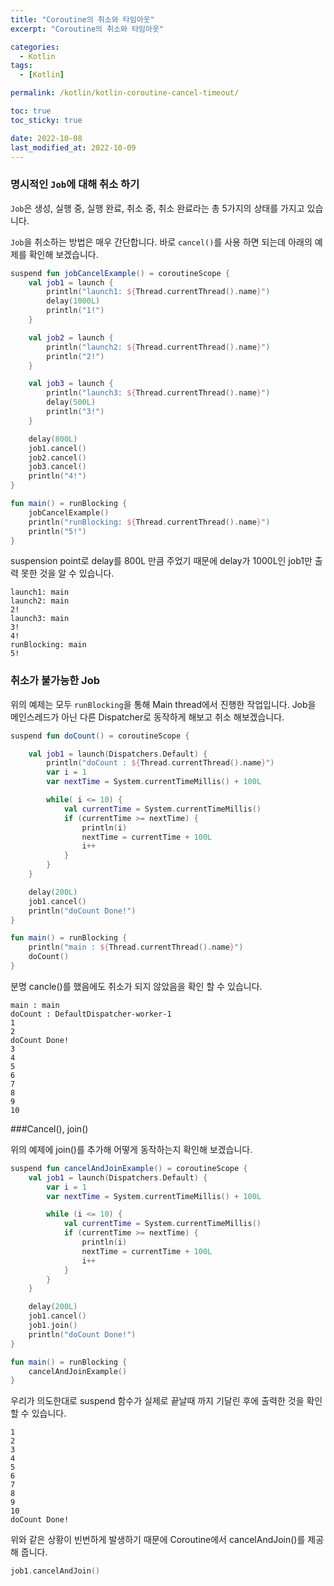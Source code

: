```yaml
---
title: "Coroutine의 취소와 타임아웃"
excerpt: "Coroutine의 취소와 타임아웃"

categories:
  - Kotlin
tags:
  - [Kotlin]

permalink: /kotlin/kotlin-coroutine-cancel-timeout/

toc: true
toc_sticky: true

date: 2022-10-08
last_modified_at: 2022-10-09
---
```


### 명시적인 ```Job```에 대해 취소 하기

```Job```은 생성, 실행 중, 실행 완료, 취소 중, 취소 완료라는 총 5가지의 상태를 가지고 있습니다.

```Job```을 취소하는 방법은 매우 간단합니다. 바로 ```cancel()```를 사용 하면 되는데 아래의 예제를 확인해 보겠습니다. 

``` kotlin
suspend fun jobCancelExample() = coroutineScope {
    val job1 = launch {
        println("launch1: ${Thread.currentThread().name}")
        delay(1000L)
        println("1!")
    }

    val job2 = launch {
        println("launch2: ${Thread.currentThread().name}")
        println("2!")
    }

    val job3 = launch {
        println("launch3: ${Thread.currentThread().name}")
        delay(500L)
        println("3!")  
    }

    delay(800L)
    job1.cancel()
    job2.cancel()
    job3.cancel()
    println("4!")
}

fun main() = runBlocking {
    jobCancelExample()
    println("runBlocking: ${Thread.currentThread().name}")
    println("5!")
}
``` 
suspension point로 delay를 800L 만큼 주었기 때문에 delay가 1000L인 job1만 출력 못한 것을 
알 수 있습니다. 

```
launch1: main
launch2: main
2!
launch3: main
3!
4!
runBlocking: main
5!
```

### 취소가 불가능한 Job

위의 예제는 모두 ```runBlocking```을 통해 Main thread에서 진행한 작업입니다. 
Job을 메인스레드가 아닌 다른 Dispatcher로 동작하게 해보고 취소 해보겠습니다.

```kotlin
suspend fun doCount() = coroutineScope {

    val job1 = launch(Dispatchers.Default) {
        println("doCount : ${Thread.currentThread().name}")
        var i = 1
        var nextTime = System.currentTimeMillis() + 100L

        while( i <= 10) {
            val currentTime = System.currentTimeMillis()
            if (currentTime >= nextTime) {
                println(i)
                nextTime = currentTime + 100L
                i++
            }
        }
    }

    delay(200L)
    job1.cancel()
    println("doCount Done!")
}

fun main() = runBlocking {
    println("main : ${Thread.currentThread().name}")
    doCount()
}
```

분명 cancle()를 했음에도 취소가 되지 않았음을 확인 할 수 있습니다. 

```
main : main
doCount : DefaultDispatcher-worker-1
1
2
doCount Done!
3
4
5
6
7
8
9
10
```

###Cancel(), join()

위의 예제에 join()를 추가해 어떻게 동작하는지 확인해 보겠습니다. 

```kotlin
suspend fun cancelAndJoinExample() = coroutineScope {
    val job1 = launch(Dispatchers.Default) {
        var i = 1
        var nextTime = System.currentTimeMillis() + 100L

        while (i <= 10) {
            val currentTime = System.currentTimeMillis()
            if (currentTime >= nextTime) {
                println(i)
                nextTime = currentTime + 100L
                i++
            }
        }
    }

    delay(200L)
    job1.cancel()
    job1.join()
    println("doCount Done!")
}

fun main() = runBlocking {
    cancelAndJoinExample()
}
```

우리가 의도한대로 suspend 함수가 실제로 끝날때 까지 기달린 후에 출력한 것을 확인 할 수 있습니다. 

```
1
2
3
4
5
6
7
8
9
10
doCount Done!
```

위와 같은 상황이 빈번하게 발생하기 때문에 Coroutine에서 cancelAndJoin()를 제공해 줍니다.

```kotlin
job1.cancelAndJoin()
```
